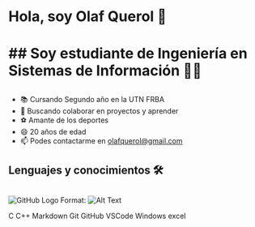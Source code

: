 # Hola, soy Olaf Querol 👋 <h1>  ## Soy estudiante de Ingeniería en Sistemas de Información 👨‍💻 <h2>  
  * 📚 Cursando Segundo año en la UTN FRBA 
  * 👯 Buscando colaborar en proyectos y aprender
  * ⚽ Amante de los deportes
  * 😄 20 años de edad
  * 📫 Podes contactarme en olafquerol@gmail.com
## Lenguajes y conocimientos 🛠 <h2> 
 
 ![GitHub Logo](/images/logo.png)
Format: ![Alt Text](url)
 
 
 C C++  Markdown Git GitHub VSCode  Windows excel
